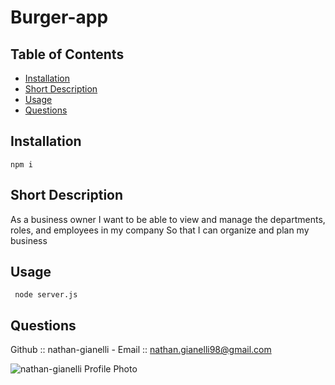 # Burger-app

## Table of Contents
- [Installation](#installation)
- [Short Description](#short-description)
- [Usage](#usage)
- [Questions](#questions)

## Installation
<code>npm i</code>

## Short Description
As a business owner
I want to be able to view and manage the departments, roles, and employees in my company
So that I can organize and plan my business


## Usage
<code> node server.js </code>


## Questions
Github :: nathan-gianelli - Email :: nathan.gianelli98@gmail.com

![nathan-gianelli Profile Photo](https://avatars2.githubusercontent.com/u/59578229?v=4)